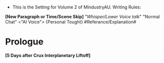 - This is the Setting for Volume 2 of MindustryAU.
Writing Rules:

**[New Paragraph or Time/Scene Skip]**
"*Whisper/Lower Voice talk*"
"Normal Chat"
<"AI Voice">
{Personal Tought}
#Referance/Explanation#
# Prologue

**[5 Days after Crux Interplanetary Liftoff]**
